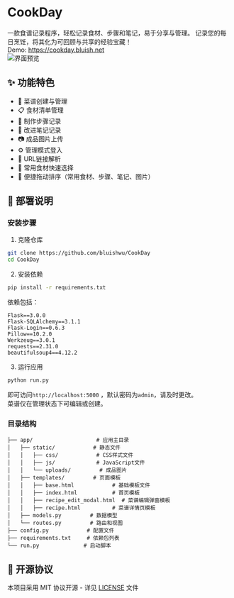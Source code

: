 # CookDay

一款食谱记录程序，轻松记录食材、步骤和笔记，易于分享与管理。
记录您的每日烹饪，将其化为可回顾与共享的经验宝藏！  
Demo: https://cookday.bluish.net  
![界面预览](preview.png)

## ✨ 功能特色

* 📖 菜谱创建与管理
* 📋 食材清单管理
* 📝 制作步骤记录
* 📒 改进笔记记录
* 📷 成品图片上传
* ⚙️ 管理模式登入
* 🔗 URL链接解析
* 🔎 常用食材快速选择
* 🔀 便捷拖动排序（常用食材、步骤、笔记、图片）

## 🚀 部署说明
### 安装步骤

1. 克隆仓库
```bash
git clone https://github.com/bluishwu/CookDay
cd CookDay
```

2. 安装依赖
```bash
pip install -r requirements.txt
```
依赖包括：
```
Flask==3.0.0
Flask-SQLAlchemy==3.1.1
Flask-Login==0.6.3
Pillow==10.2.0
Werkzeug==3.0.1
requests==2.31.0
beautifulsoup4==4.12.2 
```

3. 运行应用
```bash
python run.py
```
即可访问`http://localhost:5000` ，默认密码为`admin`，请及时更改。  
菜谱仅在管理状态下可编辑或创建。

### 目录结构
```
├── app/                    # 应用主目录
│   ├── static/            # 静态文件
│   │   ├── css/            # CSS样式文件
│   │   ├── js/             # JavaScript文件
│   │   └── uploads/         # 成品图片
│   ├── templates/         # 页面模板
│   │   ├── base.html            # 基础模板文件
│   │   ├── index.html           # 首页模板
│   │   ├── recipe_edit_modal.html  # 菜谱编辑弹窗模板
│   │   ├── recipe.html          # 菜谱详情页模板
│   ├── models.py         # 数据模型
│   └── routes.py         # 路由和视图
├── config.py            # 配置文件
├── requirements.txt     # 依赖包列表
└── run.py              # 启动脚本
```

## 📄 开源协议

本项目采用 MIT 协议开源 - 详见 [LICENSE](LICENSE) 文件 
